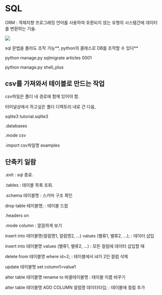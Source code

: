 # SQL



ORM : 객체지향 프로그래밍 언어를 사용하여 호환되지 않는 유형의 시스템간에 데이터를 변환하는 기술.

![](C:\Users\student\Desktop\0_UkOqM_a_agYwUOoV.png)



sql 문법을 몰라도 조작 가능**, python의 클래스로 DB를 조작할 수 있다**





python manage.py sqlmigrate articles 0001



python manage.py shell_plus





## csv를 가져와서 테이블로 만드는 작업

csv파일은 폴더 내 경로에 함께 있어야 함.

터미널상에서 하고싶은 폴더 디렉토리 내로 간 다음,

sqlite3 tutorial.sqlite3

.databases

.mode csv

.import csv파일명 examples



## 단축키 일람

.exit : sql 종료.

.tables : 테이블 목록 조회.

.schema 테이블명 : 스키마 구조 확인

drop table 테이블명; : 테이블 드랍

.headers on

.mode column : 깔끔하게 보기



insert into 테이블명(컬럼명1, 컬럼명2, ...) values (밸류1, 밸류2, ...); : 데이터 삽입

insert into 테이블명 values (밸류1, 밸류2, ...) : 모든 컬럼에 데이터 삽입할 때

delete from 테이블명 where id=2; : 테이블에서 id가 2인 컬럼 삭제

update 테이블명 set column1=value1

alter table 테이블명 rename to 바꿀테이블명 : 테이블 이름 바꾸기

alter table 테이블명 ADD COLUMN 컬럼명 데이터타입; : 테이블에 컬럼 추가

